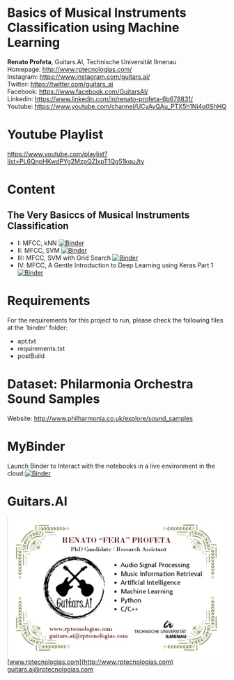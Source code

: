 # Basics of Musical Instruments Classification using Machine Learning

**Renato Profeta**, Guitars.AI, Technische Universität Ilmenau <br>
Homepage: http://www.rptecnologias.com/ <br>
Instagram: https://www.instagram.com/guitars.ai/ <br>
Twitter: https://twitter.com/guitars_ai <br>
Facebook: https://www.facebook.com/GuitarsAI/ <br>
Linkedin: https://www.linkedin.com/in/renato-profeta-6b678831/ <br>
Youtube: https://www.youtube.com/channel/UCyAyQAu_PTX5h1Ni4q0ShHQ

# Youtube Playlist
https://www.youtube.com/playlist?list=PL6QnpHKwdPYg2MzpQZIxpT1Qg51kquJty <br>

# Content
## The Very Basiccs of Musical Instruments Classification
 - I: MFCC, kNN [![Binder](https://mybinder.org/badge.svg)](https://mybinder.org/v2/gh/GuitarsAI/BasicsMusicalInstrumClassifi/master?filepath=BasicsMusicaInstrumentsClassifkNN.ipynb)
  - II: MFCC, SVM [![Binder](https://mybinder.org/badge_logo.svg)](https://mybinder.org/v2/gh/GuitarsAI/BasicsMusicalInstrumClassifi/master?filepath=BasicsMusicaInstrumentsClassifSVM.ipynb)
  - III: MFCC, SVM with Grid Search [![Binder](https://mybinder.org/badge_logo.svg)](https://mybinder.org/v2/gh/GuitarsAI/BasicsMusicalInstrumClassifi/master?filepath=BasicsMusicaInstrumentsClassifSVMGridSearch.ipynb)
  - IV: MFCC, A Gentle Introduction to Deep Learning using Keras Part 1 [![Binder](https://mybinder.org/badge_logo.svg)](https://mybinder.org/v2/gh/GuitarsAI/BasicsMusicalInstrumClassifi/master?filepath=BasicsMusicaInstrumentsClassifDNKeras1.ipynb)

# Requirements
For the requirements for this project to run, please check the following files at the 'binder' folder:
  - apt.txt
  - requirements.txt
  - postBuild
  
# Dataset: Philarmonia Orchestra Sound Samples
Website: http://www.philharmonia.co.uk/explore/sound_samples <br>

# MyBinder

Launch Binder to Interact with the notebooks in a live environment in the cloud:[![Binder](https://mybinder.org/badge.svg)](https://mybinder.org/v2/gh/GuitarsAI/BasicsMusicalInstrumClassifi/master)


# Guitars.AI

<p align="left">
<img src="./img/businesscard.jpg" width="500px" alt="Business Card" align="left" >
</p>
<br>

[www.rptecnologias.com](http://www.rptecnologias.com)
<br>
guitars.ai@rptecnologias.com

